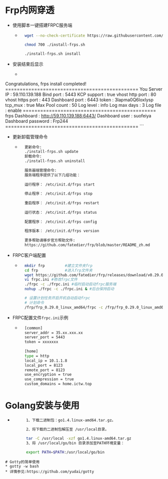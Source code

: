 # Frp内网穿透
* 使用脚本一键搭建FRPC服务端
    * ```bash
        wget --no-check-certificate https://raw.githubusercontent.com/clangcn/onekey-install-shell/master/frps/install-frps.sh -O ./install-frps.sh

        chmod 700 ./install-frps.sh

        ./install-frps.sh install
        ```

* 安装结束后显示
    * ```bash
Congratulations, frps install completed!
        ==============================================
        You Server IP      : 59.110.139.188
        Bind port          : 5443
        KCP support        : true
        vhost http port    : 80
        vhost https port   : 443
        Dashboard port     : 6443
        token              : 3lapma0Q6loxIysp
        tcp_mux            : true
        Max Pool count     : 50
        Log level          : info
        Log max days       : 3
        Log file           : enable
        ==============================================
        frps Dashboard     : http://59.110.139.188:6443/
        Dashboard user     : suofeiya
        Dashboard password : Frp244
        ==============================================
        ```


* 更新卸载管理命令
    * ```bash
        更新命令:
        ./install-frps.sh update
        卸载命令:
        ./install-frps.sh uninstall
        
        服务器端管理命令:
        服务端程序提供了以下几组功能：
    
        运行程序： /etc/init.d/frps start   
    
        停止程序： /etc/init.d/frps stop
    
        重启程序： /etc/init.d/frps restart
    
        运行状态： /etc/init.d/frps status
    
        配置程序： /etc/init.d/frps config
    
        程序版本： /etc/init.d/frps version
    
        更多帮助请移步官方帮助文件:
        https://github.com/fatedier/frp/blob/master/README_zh.md
        ```

* FRPC客户端配置
    * ```bash
        mkdir frp         #建立文件夹frp
        cd frp            #进入frp文件夹
        wget https://github.com/fatedier/frp/releases/download/v0.29.0/frp_0.29.0_linux_amd64.tar.gz    #下载frp
        vi frpc.ini #修改frpc文件
        ./frpc -c ./frpc.ini #临时启动启动frpc服务端
        nohup ./frpc -c ./frpc.ini & #后台保持启动

        # 设置计划任务开启开机自动启动frpc
        # 计划命令
        /frp/frp_0.29.0_linux_amd64/frpc -c /frp/frp_0.29.0_linux_amd64/frpc.ini
        ```



* FRPC配置文件`frpc.ini`示例
    * ```bash
        [common]
        server_addr = 35.xx.xxx.xx
        server_port = 5443
        token = xxxxxxx
    
        [home]
        type = http 
        local_ip = 10.1.1.8
        local_port = 8123 
        remote_port = 8123 
        use_encryption = true 
        use_compression = true
        custom_domains = home.ictw.top 
        ```



# Golang安装与使用
* ```bash
        1、下载二进制包：go1.4.linux-amd64.tar.gz。

        2、将下载的二进制包解压至 /usr/local目录。

        tar -C /usr/local -xzf go1.4.linux-amd64.tar.gz
        3、将 /usr/local/go/bin 目录添加至PATH环境变量：

        export PATH=$PATH:/usr/local/go/bin
    ```
```
# Gotty的简单使用
* gotty -w bash
* 详情参见:https://github.com/yudai/gotty
```
